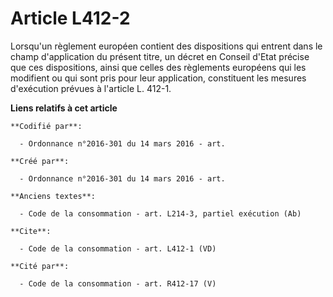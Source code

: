 # Article L412-2

Lorsqu'un règlement européen contient des dispositions qui entrent dans le champ d'application du présent titre, un décret en
Conseil d'Etat précise que ces dispositions, ainsi que celles des règlements européens qui les modifient ou qui sont pris
pour leur application, constituent les mesures d'exécution prévues à l'article L. 412-1.

**Liens relatifs à cet article**

	**Codifié par**:

	  - Ordonnance n°2016-301 du 14 mars 2016 - art.

	**Créé par**:

	  - Ordonnance n°2016-301 du 14 mars 2016 - art.

	**Anciens textes**:

	  - Code de la consommation - art. L214-3, partiel exécution (Ab)

	**Cite**:

	  - Code de la consommation - art. L412-1 (VD)

	**Cité par**:

	  - Code de la consommation - art. R412-17 (V)
